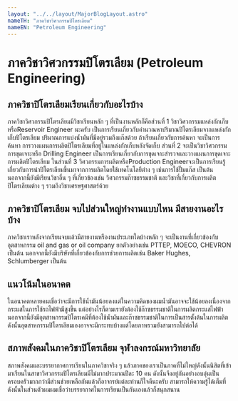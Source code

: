 ```yaml
---
layout: "../../layout/MajorBlogLayout.astro"
nameTH: "ภาควิชาวิศวกรรมปิโตรเลียม"
nameEN: "Petroleum Engineering"
---
```



# ภาควิชาวิศวกรรมปิโตรเลียม (Petroleum Engineering)
## ภาควิชาปิโตรเลียมเรียนเกี่ยวกับอะไรบ้าง
ภาควิชาวิศวกรรมปิโตรเลียมมีวิชาเรียนหลัก ๆ ที่เป็นงานหลักก็คือส่วนที่ 1 วิชาวิศวกรรมแหล่งกักเก็บหรือReservoir Engineer นะครับ เป็นการเรียนเกี่ยวกับคำนวณหาปริมาณปิโตรเลียมจากแหล่งกักเก็บปิโตรเลียม ปริมาณการแบ่งน้ำมันที่มีอยู่รวมถึงแก๊สด้วย ถ้าเรียนเกี่ยวกับการค้นหา จะเป็นการค้นหา การวางแผนการผลิตปิโตรเลียมที่อยู่ในแหล่งกักเก็บหลังจัดเก็บ ส่วนที่ 2 จะเป็นวิชาวิศวกรรมการขุดเจาะหรือ Drilling Engineer เป็นการเรียนเกี่ยวกับการขุดเจาะสำรวจและวางแผนการขุดเจาะการผลิตปิโตรเลียม ในส่วนที่ 3 วิศวกรรมการผลิตหรือProduction Engineerจะเป็นการเรียนรู้เกี่ยวกับการนำปิโตรเลียมขึ้นมาจากการผลิตโดยใช้เทคโนโลยีต่าง ๆ เช่นการใช้ปั๊มแก๊ส เป็นต้น นอกจากนี้ยังมีเรียนวิชาอื่น ๆ ที่เกี่ยวข้องเช่น วิศวกรรมก๊าซธรรมชาติ และวิชาที่เกี่ยวกับการผลิตปิโตรเลียมต่าง ๆ รวมถึงวิชาเศรษฐศาสตร์ด้วย


## ภาควิชาปิโตรเลียม จบไปส่วนใหญ่ทำงานแบบไหน มีสายงานอะไรบ้าง
ภาควิชาเราหลังจากเรียนจบแล้วมีสายงานหรืองานประเภทใดบ้างหลัก ๆ จะเป็นงานที่เกี่ยวข้องกับอุตสาหกรรม oil and gas or oil company  ยกตัวอย่างเช่น PTTEP, MOECO, CHEVRON  เป็นต้น นอกจากนี้ยังมีบริษัทที่เกี่ยวข้องกับการช่วยการผลิตเช่น Baker Hughes, Schlumberger เป็นต้น    


## แนวโน้มในอนาคต
ในอนาคตหลายคนเชื่อว่าจะมีการใช้น้ำมันน้อยลงแต่ในความคิดของผมน้ำมันอาจจะใช้น้อยลงเนื่องจากกระแสในการใช้รถไฟฟ้ามีสูงขึ้น แต่อย่างไรก็ตามเรายังต้องใช้ก๊าซธรรมชาติในการผลิตกระแสไฟฟ้านอกจากนี้ยังมีอุตสาหกรรมปิโตรเคมีที่ต้องใช้น้ำมันและก๊าซธรรมชาติในการเป็นสารตั้งต้นในการผลิตดังนั้นอุตสาหกรรมปิโตรเลียมเองอาจจะมีกระทบบ้างแต่โดยภาพรวมยังสามารถไปต่อได้


## สภาพสังคมในภาควิชาปิโตรเลียม จุฬาลงกรณ์มหาวิทยาลัย
สภาพสังคมและบรรยากาศการเรียนในภาควิชาจริง ๆ แล้วภาคของเราเป็นภาคที่ไม่ใหญ่ดังนั้นนิสิตที่เข้ามาเรียนในสาขาวิศวกรรมปิโตรเลียมมีไม่มากประมาณปีละ 10 คน ดังนั้นจึงอยู่กันอย่างอบอุ่นเป็นครอบครัวมากกว่ามีส่วนช่วยเหลือกันแล้วก็อาจารย์แต่ละท่านก็ใจดีนะครับ สามารถให้ความรู้ได้เต็มที่ ดังนั้นในส่วนตัวผมผมเชื่อว่าบรรยากาศในการเรียนเป็นกันเองแล้วก็สนุกสนาน